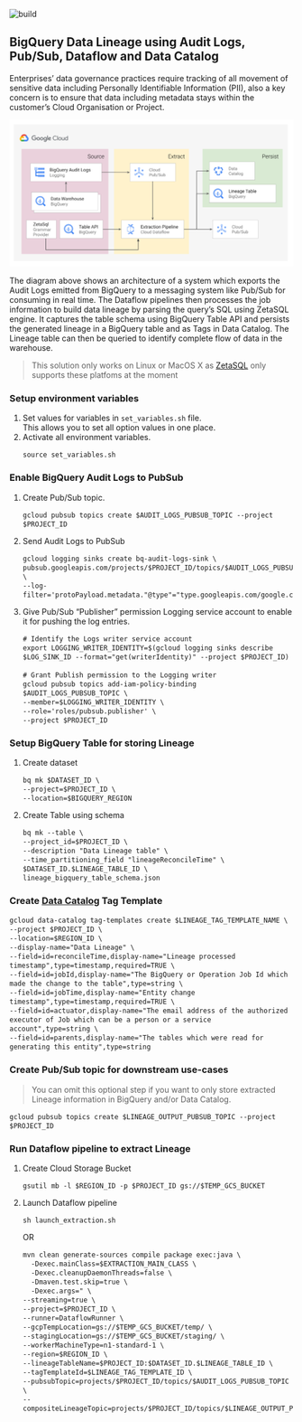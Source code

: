 ![build](https://github.com/GoogleCloudPlatform/bigquery-data-lineage/workflows/build/badge.svg)

## BigQuery Data Lineage using Audit Logs, Pub/Sub, Dataflow and Data Catalog

Enterprises’ data governance practices require tracking of all movement of sensitive data including Personally Identifiable Information (PII), also a key concern is to ensure that data including metadata stays within the customer’s Cloud Organisation or Project.

![architecutre](lineage_solution_diagram.svg)

The diagram above shows an architecture of a system which exports the Audit Logs emitted from BigQuery to a messaging system like Pub/Sub for consuming in real time. The Dataflow pipelines then processes the job information to build data lineage by parsing the query’s SQL using ZetaSQL engine. It captures the table schema using BigQuery Table API and persists the generated lineage in a BigQuery table and as Tags in Data Catalog. The Lineage table can then be queried to identify complete flow of data in the warehouse. 


> This solution only works on Linux or MacOS X as [ZetaSQL](https://github.com/google/zetasql) only supports these platfoms at the moment

### Setup environment variables
1. Set values for variables in `set_variables.sh` file.<br/>This allows you to set all option values in one place.
2. Activate all environment variables.
    ```shell script
    source set_variables.sh
    ```

### Enable BigQuery Audit Logs to PubSub
1. Create Pub/Sub topic.
    ```shell script
    gcloud pubsub topics create $AUDIT_LOGS_PUBSUB_TOPIC --project $PROJECT_ID
   ```` 
2. Send Audit Logs to PubSub <br>
    ```shell script
    gcloud logging sinks create bq-audit-logs-sink \
    pubsub.googleapis.com/projects/$PROJECT_ID/topics/$AUDIT_LOGS_PUBSUB_TOPIC \
    --log-filter='protoPayload.metadata."@type"="type.googleapis.com/google.cloud.audit.BigQueryAuditMetadata"'
    ```
3. Give Pub/Sub “Publisher” permission Logging service account to enable it for pushing the log entries.
    ```shell script
    # Identify the Logs writer service account 
    export LOGGING_WRITER_IDENTITY=$(gcloud logging sinks describe $LOG_SINK_ID --format="get(writerIdentity)" --project $PROJECT_ID)
    
    # Grant Publish permission to the Logging writer
    gcloud pubsub topics add-iam-policy-binding $AUDIT_LOGS_PUBSUB_TOPIC \
    --member=$LOGGING_WRITER_IDENTITY \
    --role='roles/pubsub.publisher' \
    --project $PROJECT_ID
    ```
### Setup BigQuery Table for storing Lineage
1. Create dataset
    ```shell script
    bq mk $DATASET_ID \
    --project=$PROJECT_ID \
    --location=$BIGQUERY_REGION
    ```
2. Create Table using schema
    ```shell script
    bq mk --table \
    --project_id=$PROJECT_ID \
    --description "Data Lineage table" \
    --time_partitioning_field "lineageReconcileTime" \
    $DATASET_ID.$LINEAGE_TABLE_ID \
    lineage_bigquery_table_schema.json
    ```

### Create [Data Catalog](https://cloud.google.com/data-catalog) Tag Template
```shell script
gcloud data-catalog tag-templates create $LINEAGE_TAG_TEMPLATE_NAME \
--project $PROJECT_ID \
--location=$REGION_ID \
--display-name="Data Lineage" \
--field=id=reconcileTime,display-name="Lineage processed timestamp",type=timestamp,required=TRUE \
--field=id=jobId,display-name="The BigQuery or Operation Job Id which made the change to the table",type=string \
--field=id=jobTime,display-name="Entity change timestamp",type=timestamp,required=TRUE \
--field=id=actuator,display-name="The email address of the authorized executor of Job which can be a person or a service account",type=string \
--field=id=parents,display-name="The tables which were read for generating this entity",type=string
```

### Create Pub/Sub topic for downstream use-cases
> You can omit this optional step if you want to only store extracted Lineage information in BigQuery and/or Data Catalog.

```shell script
gcloud pubsub topics create $LINEAGE_OUTPUT_PUBSUB_TOPIC --project $PROJECT_ID
```

### Run Dataflow pipeline to extract Lineage
1. Create Cloud Storage Bucket 
    ```shell script
    gsutil mb -l $REGION_ID -p $PROJECT_ID gs://$TEMP_GCS_BUCKET
    ```
2. Launch Dataflow pipeline 
    ```shell script
    sh launch_extraction.sh
    ```
    OR
    ```shell script
    mvn clean generate-sources compile package exec:java \
      -Dexec.mainClass=$EXTRACTION_MAIN_CLASS \
      -Dexec.cleanupDaemonThreads=false \
      -Dmaven.test.skip=true \
      -Dexec.args=" \
    --streaming=true \
    --project=$PROJECT_ID \
    --runner=DataflowRunner \
    --gcpTempLocation=gs://$TEMP_GCS_BUCKET/temp/ \
    --stagingLocation=gs://$TEMP_GCS_BUCKET/staging/ \
    --workerMachineType=n1-standard-1 \
    --region=$REGION_ID \
    --lineageTableName=$PROJECT_ID:$DATASET_ID.$LINEAGE_TABLE_ID \
    --tagTemplateId=$LINEAGE_TAG_TEMPLATE_ID \
    --pubsubTopic=projects/$PROJECT_ID/topics/$AUDIT_LOGS_PUBSUB_TOPIC \
    --compositeLineageTopic=projects/$PROJECT_ID/topics/$LINEAGE_OUTPUT_PUBSUB_TOPIC"
    ```
   
